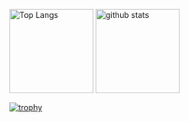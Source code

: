 <p align="left"> 
  <img alt="Top Langs" height="150px" src="https://github-readme-stats.vercel.app/api/top-langs/?username=ginjiro1216&layout=compact&count_private=true&show_icons=true&theme=onedark" />
  <img alt="github stats" height="150px" src="https://github-readme-stats.vercel.app/api?username=ginjiro1216&count_private=true&show_icons=true&show_icons=true&theme=onedark" />
</p>

[![trophy](https://github-profile-trophy.vercel.app/?username=ginjiro1216&theme=onedark&column=7
)](https://github.com/ryo-ma/github-profile-trophy)
